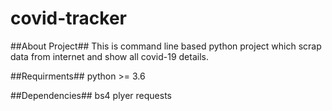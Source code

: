 # covid-tracker
##About Project##
This is command line based python project which scrap data from internet and show all covid-19 details.

##Requirments##
python >= 3.6

##Dependencies##
bs4
plyer
requests
